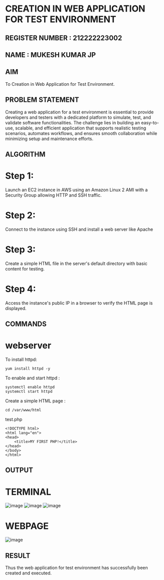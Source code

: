 # CREATION IN WEB APPLICATION FOR TEST ENVIRONMENT

## REGISTER NUMBER : 212222223002
## NAME : MUKESH KUMAR JP
## AIM
 To Creation in Web Application for Test Environment.
   
## PROBLEM STATEMENT
 Creating a web application for a test environment is essential to provide developers and testers with a dedicated platform to simulate, test, and validate software functionalities. The challenge lies in building an easy-to-use, scalable, and efficient application that supports realistic testing scenarios, automates workflows, and ensures smooth collaboration while minimizing setup and maintenance efforts.
    
## ALGORITHM
# Step 1:
Launch an EC2 instance in AWS using an Amazon Linux 2 AMI with a Security Group allowing HTTP and SSH traffic.
# Step 2:
Connect to the instance using SSH and install a web server like Apache
# Step 3:
Create a simple HTML file in the server's default directory with basic content for testing.
# Step 4:
Access the instance's public IP in a browser to verify the HTML page is displayed.

## COMMANDS
# webserver
To install httpd:
```
yum install httpd -y
```
To enable and start httpd :
```
systemctl enable httpd
systemctl start httpd
```
Create a simple HTML page :
```
cd /var/www/html
```
test.php
```
<!DOCTYPE html>
<html lang="en">
<head>
    <title>MY FIRST PHP!</title>
</head>
</body>
</html>
```

## OUTPUT
# TERMINAL
![image](https://github.com/user-attachments/assets/92d227f7-c6ec-4c36-8423-526e3ee6ea94)
![image](https://github.com/user-attachments/assets/7c3131bf-92fd-46c8-b41b-0a5316441b71)
![image](https://github.com/user-attachments/assets/b382bcf9-3dc0-4b62-9e45-9a2d911d691f)











# WEBPAGE

![image](https://github.com/user-attachments/assets/81e806f5-a6b3-406d-bb39-da9665197e4c)

## RESULT
Thus the web application for test environment has successfully been created and executed.
